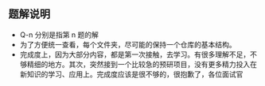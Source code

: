 ## 题解说明
- Q-n 分别是指第 n 题的解
- 为了方便统一查看，每个文件夹，尽可能的保持一个仓库的基本结构。
- 完成度上，因为大部分内容，都是第一次接触，去学习。有很多理解不足，不够精细的地方。其次，突然接到一个比较急的预研项目，没有更多精力投入在新知识的学习、应用上。完成度应该是很不够的，很抱歉了，各位面试官